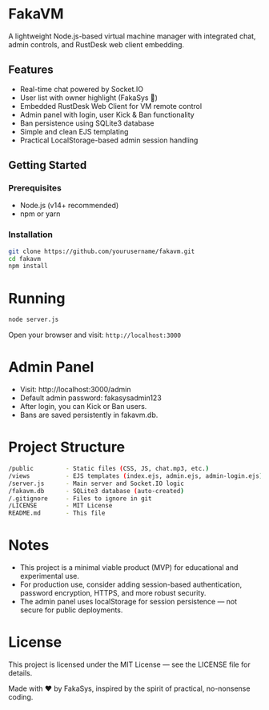 # FakaVM

A lightweight Node.js-based virtual machine manager with integrated chat, admin controls, and RustDesk web client embedding.

## Features

- Real-time chat powered by Socket.IO
- User list with owner highlight (FakaSys 👑)
- Embedded RustDesk Web Client for VM remote control
- Admin panel with login, user Kick & Ban functionality
- Ban persistence using SQLite3 database
- Simple and clean EJS templating
- Practical LocalStorage-based admin session handling

## Getting Started

### Prerequisites

- Node.js (v14+ recommended)
- npm or yarn

### Installation

```bash
git clone https://github.com/yourusername/fakavm.git
cd fakavm
npm install
```

# Running
```bash
node server.js
```
Open your browser and visit: ``http://localhost:3000``

# Admin Panel
- Visit: http://localhost:3000/admin
- Default admin password: fakasysadmin123
- After login, you can Kick or Ban users.
- Bans are saved persistently in fakavm.db.

# Project Structure
```bash
/public         - Static files (CSS, JS, chat.mp3, etc.)
/views          - EJS templates (index.ejs, admin.ejs, admin-login.ejs)
/server.js      - Main server and Socket.IO logic
/fakavm.db      - SQLite3 database (auto-created)
/.gitignore     - Files to ignore in git
/LICENSE        - MIT License
README.md       - This file
```

# Notes
- This project is a minimal viable product (MVP) for educational and experimental use.
- For production use, consider adding session-based authentication, password encryption, HTTPS, and more robust security.
- The admin panel uses localStorage for session persistence — not secure for public deployments.

# License
This project is licensed under the MIT License — see the LICENSE file for details.




Made with ❤️ by FakaSys, inspired by the spirit of practical, no-nonsense coding.